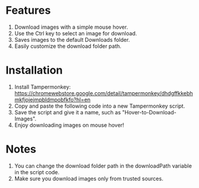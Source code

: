 # Features

1. Download images with a simple mouse hover.
2. Use the Ctrl key to select an image for download.
3. Saves images to the default Downloads folder.
4. Easily customize the download folder path.

# Installation

1. Install Tampermonkey: https://chromewebstore.google.com/detail/tampermonkey/dhdgffkkebhmkfjojejmpbldmpobfkfo?hl=en
2. Copy and paste the following code into a new Tampermonkey script.
3. Save the script and give it a name, such as "Hover-to-Download-Images". 
4. Enjoy downloading images on mouse hover!

# Notes

1. You can change the download folder path in the downloadPath variable in the script code.
2. Make sure you download images only from trusted sources.